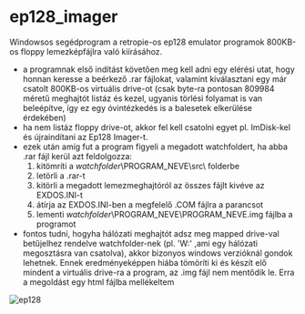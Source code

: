 # ep128_imager
Windowsos segédprogram a retropie-os ep128 emulator programok 800KB-os floppy lemezképfájlra való kiírásához.

- a programnak első indítást követően meg kell adni egy elérési utat, hogy honnan keresse a beérkező .rar fájlokat, valamint kiválasztani egy már csatolt 800KB-os virtuális drive-ot (csak byte-ra pontosan 809984 méretű 
  meghajtót listáz és kezel, ugyanis törlési folyamat is van beleépítve, így ez egy óvintézkedés is a balesetek elkerülése érdekében)
- ha nem listáz floppy drive-ot, akkor fel kell csatolni egyet pl. ImDisk-kel és újraindítani az Ep128 Imager-t.
- ezek után amíg fut a program figyeli a megadott watchfoldert, ha abba .rar fájl kerül azt feldolgozza:
	1. kitömríti a _watchfolder_\PROGRAM_NEVE\src\ folderbe
	2. letörli a .rar-t
	3. kitörli a megadott lemezmeghajtóról az összes fájlt kivéve az EXDOS.INI-t
	4. átírja az EXDOS.INI-ben a megfelelő .COM fájlra a parancsot
	5. lementi _watchfolder_\PROGRAM_NEVE\PROGRAM_NEVE.img fájlba a programot 
- fontos tudni, hogyha hálózati meghajtót adsz meg mapped drive-val betűjelhez rendelve watchfolder-nek (pl. 'W:\' ,ami egy hálózati megosztásra van csatolva), akkor bizonyos windows verzióknál gondok lehetnek.
  Ennek eredményeképpen hiába tömöríti ki és készít elő mindent a virtuális drive-ra a program, az .img fájl nem mentődik le. Erra a megoldást egy html fájlba mellékeltem
 
 
![ep128](https://user-images.githubusercontent.com/17532282/194718804-86c6974b-0737-4ee6-9eac-0ae9487bf892.png)
